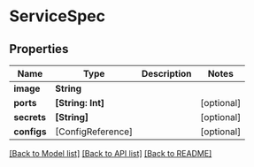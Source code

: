 # ServiceSpec

## Properties
Name | Type | Description | Notes
------------ | ------------- | ------------- | -------------
**image** | **String** |  | 
**ports** | **[String: Int]** |  | [optional] 
**secrets** | **[String]** |  | [optional] 
**configs** | [ConfigReference] |  | [optional] 

[[Back to Model list]](../README.md#documentation-for-models) [[Back to API list]](../README.md#documentation-for-api-endpoints) [[Back to README]](../README.md)


